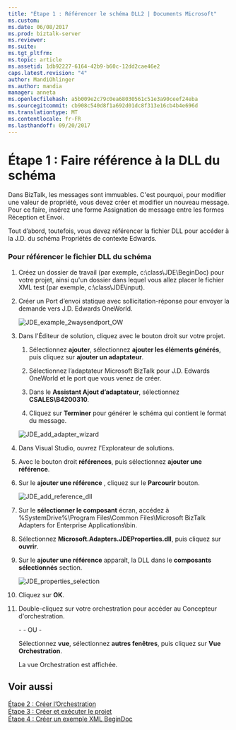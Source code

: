 ```yaml
---
title: "Étape 1 : Référencer le schéma DLL2 | Documents Microsoft"
ms.custom: 
ms.date: 06/08/2017
ms.prod: biztalk-server
ms.reviewer: 
ms.suite: 
ms.tgt_pltfrm: 
ms.topic: article
ms.assetid: 1db92227-6164-42b9-b60c-12dd2cae46e2
caps.latest.revision: "4"
author: MandiOhlinger
ms.author: mandia
manager: anneta
ms.openlocfilehash: a5b009e2c79c0ea68030561c51e3a90ceef24eba
ms.sourcegitcommit: cb908c540d8f1a692d01dc8f313e16cb4b4e696d
ms.translationtype: MT
ms.contentlocale: fr-FR
ms.lasthandoff: 09/20/2017
---
```

# <a name="step-1-reference-the-schema-dll"></a>Étape 1 : Faire référence à la DLL du schéma
Dans BizTalk, les messages sont immuables. C'est pourquoi, pour modifier une valeur de propriété, vous devez créer et modifier un nouveau message. Pour ce faire, insérez une forme Assignation de message entre les formes Réception et Envoi.  
  
 Tout d’abord, toutefois, vous devez référencer la fichier DLL pour accéder à la J.D. du schéma Propriétés de contexte Edwards.  
  
### <a name="to-reference-the-schema-dll"></a>Pour référencer le fichier DLL du schéma  
  
1.  Créez un dossier de travail (par exemple, c:\class\JDE\BeginDoc) pour votre projet, ainsi qu'un dossier dans lequel vous allez placer le fichier XML test (par exemple, c:\class\JDE\input).  
  
2.  Créer un Port d’envoi statique avec sollicitation-réponse pour envoyer la demande vers J.D. Edwards OneWorld.  
  
     ![](../core/media/jde-example-2waysendport-ow.gif "JDE_example_2waysendport_OW")  
  
3.  Dans l'Éditeur de solution, cliquez avec le bouton droit sur votre projet.  
  
    1.  Sélectionnez **ajouter**, sélectionnez **ajouter les éléments générés**, puis cliquez sur **ajouter un adaptateur**.  
  
    2.  Sélectionnez l’adaptateur Microsoft BizTalk pour J.D. Edwards OneWorld et le port que vous venez de créer.  
  
    3.  Dans le **Assistant Ajout d’adaptateur**, sélectionnez **CSALES\B4200310**.  
  
    4.  Cliquez sur **Terminer** pour générer le schéma qui contient le format du message.  
  
     ![](../core/media/jde-add-adapter-wizard.gif "JDE_add_adapter_wizard")  
  
4.  Dans Visual Studio, ouvrez l'Explorateur de solutions.  
  
5.  Avec le bouton droit **références**, puis sélectionnez **ajouter une référence**.  
  
6.  Sur le **ajouter une référence** , cliquez sur le **Parcourir** bouton.  
  
     ![](../core/media/jde-add-reference-dll.gif "JDE_add_reference_dll")  
  
7.  Sur le **sélectionner le composant** écran, accédez à %SystemDrive%\Program Files\Common Files\Microsoft BizTalk Adapters for Enterprise Applications\bin.  
  
8.  Sélectionnez **Microsoft.Adapters.JDEProperties.dll**, puis cliquez sur **ouvrir**.  
  
9. Sur le **ajouter une référence** apparaît, la DLL dans le **composants sélectionnés** section.  
  
     ![](../core/media/jde-properties-selection.gif "JDE_properties_selection")  
  
10. Cliquez sur **OK**.  
  
11. Double-cliquez sur votre orchestration pour accéder au Concepteur d'orchestration.  
  
     \- - OU -  
  
     Sélectionnez **vue**, sélectionnez **autres fenêtres**, puis cliquez sur **Vue Orchestration**.  
  
     La vue Orchestration est affichée.  
  
## <a name="see-also"></a>Voir aussi  
 [Étape 2 : Créer l’Orchestration](../core/step-2-create-the-orchestration1.md)   
 [Étape 3 : Créer et exécuter le projet](../core/step-3-complete-and-run-the-project2.md)   
 [Étape 4 : Créer un exemple XML BeginDoc](../core/step-4-create-a-sample-xml-begindoc1.md)